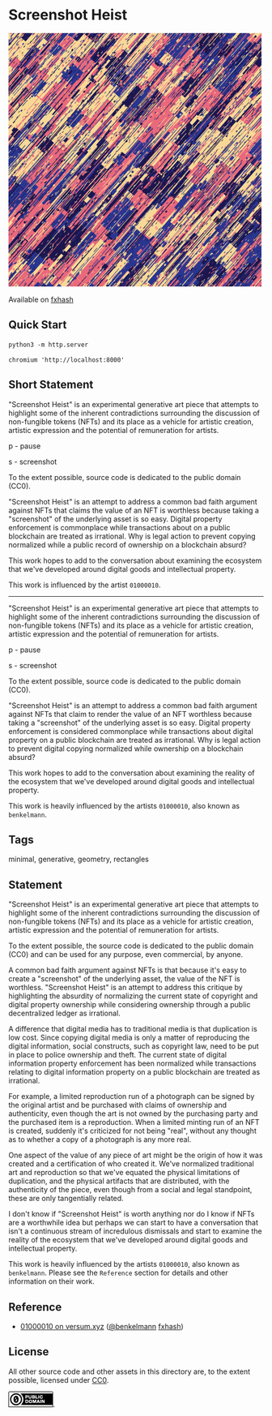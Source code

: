 Screenshot Heist
===

[![screenshot](../img/screenshot_heist.png)](https://github.com/abetusk/iao/tree/main/screeshot_heist)

Available on [fxhash](https://www.fxhash.xyz/generative/8779)

Quick Start
---

```
python3 -m http.server
```

```
chromium 'http://localhost:8000'
```

Short Statement
---

"Screenshot Heist" is an experimental generative art piece that attempts to highlight some of the inherent contradictions surrounding the discussion of non-fungible tokens (NFTs) and its place as a vehicle for artistic creation, artistic expression and the potential of remuneration for artists.

p - pause

s - screenshot

To the extent possible, source code is dedicated to the public domain (CC0).

"Screenshot Heist" is an attempt to address a common bad faith argument against NFTs that claims the value of an NFT is worthless because taking a "screenshot" of the underlying asset is so easy. Digital property enforcement is commonplace while transactions about on a public blockchain are treated as irrational. Why is legal action to prevent copying normalized while a public record of ownership on a blockchain absurd?

This work hopes to add to the conversation about examining the ecosystem that we've developed around digital goods and intellectual property.

This work is influenced by the artist `01000010`.

---

"Screenshot Heist" is an experimental generative art piece that attempts to highlight some of the inherent contradictions surrounding the discussion of non-fungible tokens (NFTs) and its place as a vehicle for artistic creation, artistic expression and the potential of remuneration for artists.

p - pause

s - screenshot

To the extent possible, source code is dedicated to the public domain (CC0).

"Screenshot Heist" is an attempt to address 
a common bad faith argument against NFTs that claim to render the value
of an NFT worthless because taking a "screenshot" of the underlying asset is so easy.
Digital property enforcement is considered commonplace
while transactions about digital property on a public blockchain
are treated as irrational.
Why is legal action to prevent digital copying normalized while
ownership on a blockchain absurd?

This work hopes to add to the conversation about examining the reality of the ecosystem that we've developed around digital goods and intellectual property.

This work is heavily influenced by the artists `01000010`, also known
as `benkelmann`.

Tags
---

minimal, generative, geometry, rectangles

Statement
---

"Screenshot Heist" is an experimental generative art piece that
attempts to highlight some of the inherent contradictions
surrounding the discussion of non-fungible tokens (NFTs) and
its place as a vehicle for artistic creation, artistic expression
and the potential of remuneration for artists.

To the extent possible, the source code is dedicated to the public
domain (CC0) and can be used for any purpose, even commercial, by anyone.

A common bad faith argument against NFTs is that because it's easy to
create a "screenshot" of the underlying asset, the value of the NFT is
worthless.
"Screenshot Heist" is an attempt to address this critique by highlighting
the absurdity of normalizing the current state of copyright and digital
property ownership while considering ownership through a public decentralized
ledger as irrational.

A difference that digital media has to traditional media is that duplication
is low cost.
Since copying digital media is only a matter of reproducing the digital information,
social constructs, such as copyright law, need to be put in place to police
ownership and theft.
The current state of digital information property enforcement has been normalized
while transactions relating to digital information property on a public blockchain
are treated as irrational.

For example, a limited reproduction run of a photograph can be signed by the original artist
and be purchased with claims of ownership and authenticity, even though the
art is not owned by the purchasing party and the purchased item is a reproduction.
When a limited minting run of an NFT is created, suddenly
it's criticized for not being "real", without any thought as to whether
a copy of a photograph is any more real.

One aspect of the value of any piece of art might be the origin of how it was created
and a certification of who created it.
We've normalized traditional art and reproduction so that we've equated the physical
limitations of duplication, and the physical artifacts that are distributed, with the
authenticity of the piece, even though from a social and legal standpoint, these
are only tangentially related.

I don't know if "Screenshot Heist"
is worth anything nor do I know if NFTs are
a worthwhile idea but perhaps we can start
to have a conversation that isn't a continuous
stream of incredulous dismissals and start to examine
the reality of the ecosystem that we've developed
around digital goods and intellectual property.

This work is heavily influenced by the artists `01000010`, also known
as `benkelmann`.
Please see the `Reference` section for details and other information
on their work.


Reference
---

* [01000010 on versum.xyz](https://versum.xyz/user/tz1MkjnBhAB5y7ZCSVXmwCayZvrWhB3LcUr2) ([@benkelmann](https://twitter.com/benkelmann) [fxhash](https://www.fxhash.xyz/u/01000010))

License
---


All other source code and other assets in this directory are, to the extent possible, licensed
under [CC0](https://creativecommons.org/publicdomain/zero/1.0/).

![CC0](../img/cc0_88x31.png).


